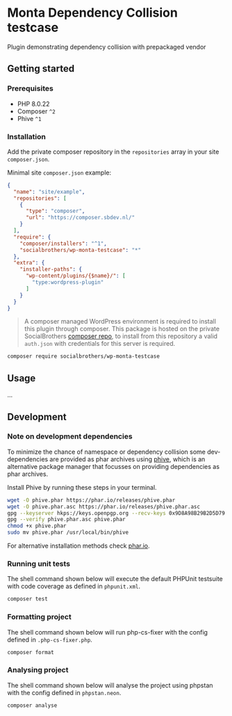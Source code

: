 # Monta Dependency Collision testcase

Plugin demonstrating dependency collision with prepackaged vendor

## Getting started

### Prerequisites

- PHP 8.0.22
- Composer `^2`
- Phive `^1`

### Installation

Add the private composer repository in the `repositories` array in your site `composer.json`.

Minimal site `composer.json` example:

```json
{
  "name": "site/example",
  "repositories": [
    {
      "type": "composer",
      "url": "https://composer.sbdev.nl/"
    }
  ],
  "require": {
    "composer/installers": "^1",
    "socialbrothers/wp-monta-testcase": "*"
  },
  "extra": {
    "installer-paths": {
      "wp-content/plugins/{$name}/": [
        "type:wordpress-plugin"
      ]
    }
  }
}
```

> A composer managed WordPress environment is required to install this plugin through composer.
> This package is hosted on the private SocialBrothers [composer repo](https://composer.sbdev.nl), to install from this
> repository a valid `auth.json` with credentials for this server is required.


```sh
composer require socialbrothers/wp-monta-testcase
```

## Usage

...

## Development

### Note on development dependencies

To minimize the chance of namespace or dependency collision some dev-dependencies are provided as phar archives using [phive](https://phar.io/), which is an alternative package manager that focusses on providing dependencies as phar archives.

Install Phive by running these steps in your terminal.

```sh
wget -O phive.phar https://phar.io/releases/phive.phar
wget -O phive.phar.asc https://phar.io/releases/phive.phar.asc
gpg --keyserver hkps://keys.openpgp.org --recv-keys 0x9D8A98B29B2D5D79
gpg --verify phive.phar.asc phive.phar
chmod +x phive.phar
sudo mv phive.phar /usr/local/bin/phive
```

For alternative installation methods check [phar.io](https://phar.io/).

### Running unit tests

The shell command shown below will execute the default PHPUnit testsuite with code coverage as defined in `phpunit.xml`.

```sh
composer test
```

### Formatting project

The shell command shown below will run php-cs-fixer with the config defined in `.php-cs-fixer.php`.

```sh
composer format
```

### Analysing project

The shell command shown below will analyse the project using phpstan with the config defined in `phpstan.neon`.

```sh
composer analyse
```
